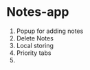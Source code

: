 # Notes-app

1. Popup for adding notes
2. Delete Notes
3. Local storing
4. Priority tabs
5. <!-- 5. Edit Notes -->
